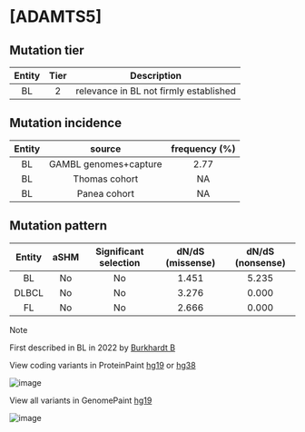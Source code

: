 # [ADAMTS5]

## Mutation tier

|Entity|Tier|Description                           |
|:------:|:----:|--------------------------------------|
|BL    |2   |relevance in BL not firmly established|
## Mutation incidence

|Entity|source               |frequency (%)|
|:------:|:---------------------:|:-------------:|
|BL    |GAMBL genomes+capture|2.77         |
|BL    |Thomas cohort        |  NA         |
|BL    |Panea cohort         |  NA         |

## Mutation pattern

|Entity|aSHM|Significant selection|dN/dS (missense)|dN/dS (nonsense)|
|:------:|:----:|:---------------------:|:----------------:|:----------------:|
|BL    |No  |No                   |1.451           |5.235           |
|DLBCL |No  |No                   |3.276           |0.000           |
|FL    |No  |No                   |2.666           |0.000           |


> [!NOTE]
> First described in BL in 2022 by [Burkhardt B](https://pubmed.ncbi.nlm.nih.gov/35794096)

View coding variants in ProteinPaint [hg19](https://www.bcgsc.ca/downloads/morinlab/GAMBL/test/genes/ADAMTS5_protein.html)  or [hg38](https://www.bcgsc.ca/downloads/morinlab/GAMBL/test/genes/ADAMTS5_protein_hg38.html)

![image](../../images/proteinpaint/ADAMTS5_NM_007038.svg)

View all variants in GenomePaint [hg19](https://www.bcgsc.ca/downloads/morinlab/GAMBL/test/genes/ADAMTS5.html)

![image](../../images/proteinpaint/ADAMTS5.svg)
